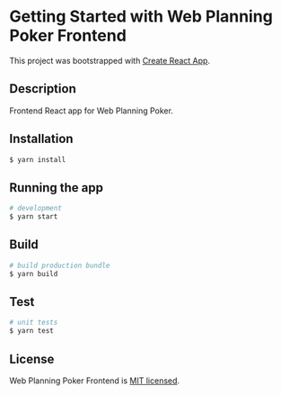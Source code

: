 # Getting Started with Web Planning Poker Frontend

This project was bootstrapped with [Create React App](https://github.com/facebook/create-react-app).

## Description

Frontend React app for Web Planning Poker.

## Installation

```bash
$ yarn install
```

## Running the app

```bash
# development
$ yarn start
```

## Build

```bash
# build production bundle
$ yarn build
```

## Test

```bash
# unit tests
$ yarn test
```

## License

Web Planning Poker Frontend is [MIT licensed](LICENSE).
